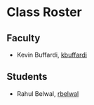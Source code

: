# Class Roster

## Faculty

- Kevin Buffardi, [kbuffardi](https://github.com/kbuffardi)

## Students

- Rahul Belwal, [rbelwal](https://github.com/naturewillwin008)